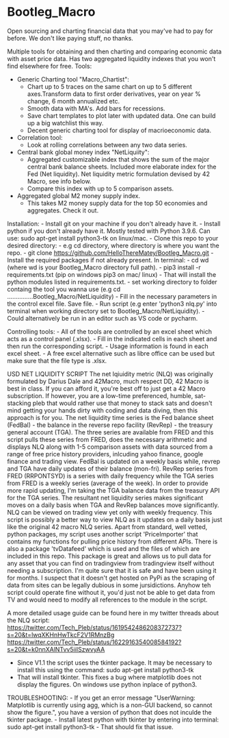 # Bootleg_Macro
Open sourcing and charting financial data that you may've had to pay for before. We don't like paying stuff, no thanks.

Multiple tools for obtaining and then charting and comparing economic data with asset price data. Has two aggregated liquidity indexes that you won't find elsewhere for free. Tools:
- Generic Charting tool "Macro_Chartist":
    - Chart up to 5 traces on the same chart on up to 5 different axes.Transform data to first order derivatives, year on year % change, 6 month annualized etc.
    - Smooth data with MA's. Add bars for recessions.
    - Save chart templates to plot later with updated data. One can build up a big watchlist this way. 
    - Decent generic charting tool for display of macrioeconomic data. 
- Correlation tool:
    - Look at rolling correlations between any two data series. 
- Central bank global money index "NetLiquiity":
    - Aggregated customizable index that shows the sum of the major central bank balance sheets. Included more elaborate index for the Fed (Net liquidity). Net liquidity metric formulation devised by 42 Macro, see info below. 
    - Compare this index with up to 5 comparison assets. 
- Aggregated global M2 money supply index.
    - This takes M2 money supply data for the top 50 economies and aggregates. Check it out. 

 Installation: 
     - Install git on your machine if you don't already have it. 
     - Install python if you don't already have it. Mostly tested with Python 3.9.6. Can use: sudo apt-get install python3-tk on linux/mac.
     - Clone this repo to your desired directory:
         - e.g cd directory, where directory is where you want the repo.
         - git clone https://github.com/HelloThereMatey/Bootleg_Macro.git
     - Install the required packages if not already present. In terminal:
        - cd wd      (where wd is your Bootleg_Macro directory full path).
        - pip3 install -r requirements.txt   (pip on windows pip3 on mac/ linux) - That will install the python modules listed in requirements.txt. 
        - set working directory to folder containg the tool you wanna use (e.g cd ...............Bootleg_Macro/NetLiquidity)
        - Fill in the necessary parameters in the control excel file. Save file.
        - Run script (e.g enter 'python3 nlq.py' into terminal when working directory set to Bootleg_Macro/NetLiquidity). 
        - Could alternatively be run in an editor such as VS code or pycharm. 
     
Controlling tools:
    - All of the tools are controlled by an excel sheet which acts as a control panel (.xlsx). 
    - Fill in the indicated cells in each sheet and then run the corresponding script. 
    - Usage information is found in each excel sheet. 
    - A free excel alternative such as libre office can be used but make sure that the file type is .xlsx. 

USD NET LIQUIDITY SCRIPT 
    The net lqiuidity metric (NLQ) was originally formulated by Darius Dale and 42Macro, much respect DD, 42 Macro is best in class. If you can afford it, you're best off to just get a 42 Macro subscription. If however, you are a low-time preferenced, humble, sat-stacking pleb that would rather use that money to stack sats and doesn't mind getting your hands dirty with coding and data diving, then this approach is for you. 
    The net liquidity time series is the Fed balance sheet (FedBal) - the balance in the reverse repo facility (RevRep) - the treasury general account (TGA). 
    The three series are available from FRED and this script pulls these series from FRED, does the necessary arithmetic and displays NLQ along with 1-5 comparison assets with data sourced from a range of free price history providers, inlcuding yahoo finance, google finance and trading view. 
    FedBal is updated on a weekly basis while, revrep and TGA have daily updates of their balance (mon-fri). RevRep series from FRED (RRPONTSYD) is a series with daily frequency while the TGA series from FRED is a weekly series (average of the week). In order to provide more rapid updating, I'm taking the TGA balance data from the treasury API for the TGA series. 
    The resultant net liquidity series makes significant moves on a daily basis when TGA and RevRep balances move significantly. NLQ can be viewed on trading view yet only with weekly frequency. This script is possibly a better way to view NLQ as it updates on a daily basis just like the original 42 macro NLQ series.
    Apart from standard, well vetted, python packages, my script uses another script 'PriceImporter' that contains my functions for pulling price history from different APIs. 
    There is also a package 'tvDatafeed' which is used and the files of which are included in this repo. This package is great and allows us to pull data for any asset that you can find on tradingview from tradingview itself without needing a subscription. I'm quite sure that it is safe and have been using it for months. I suspect that it doesn't get hosted on PyPi as the scraping of data from sites can be legally dubious in some jursidictions. Anyhow teh script could operate fine without it, you'd just not be able to get data from TV and would need to modify all references to the module in the script. 

A more detailed usage guide can be found here in my twitter threads about the NLQ script: 
https://twitter.com/Tech_Pleb/status/1619542486208372737?s=20&t=lwqXKHnHwTkcF2V1RMnzBg
https://twitter.com/Tech_Pleb/status/1622916354008584192?s=20&t=k0nnXAlNTvv5iiISzwvyAA
- Since V1.1 the script uses the tkinter package. It may be necessary to install this using the command:
sudo apt-get install python3-tk
- That will install tkinter. This fixes a bug where matplotlib does not display the figures. On windows use python inplace of python3. 

     
TROUBLESHOOTING:
    - If you get an error message "UserWarning: Matplotlib is currently using agg, which is a non-GUI backend, so cannot show the figure.", you have a
    version of python that does not inculde the tkinter package. 
    - Install latest python with tkinter by entering into terminal:
        sudo apt-get install python3-tk
    - That should fix that issue.     
     
